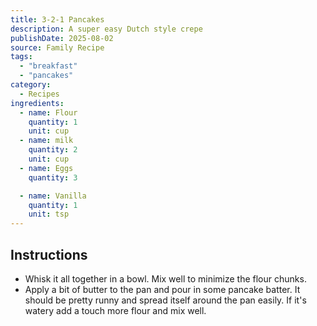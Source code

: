 ```yaml
---
title: 3-2-1 Pancakes
description: A super easy Dutch style crepe
publishDate: 2025-08-02
source: Family Recipe
tags:
  - "breakfast"
  - "pancakes"
category:
  - Recipes
ingredients:
  - name: Flour
    quantity: 1
    unit: cup
  - name: milk
    quantity: 2
    unit: cup
  - name: Eggs
    quantity: 3

  - name: Vanilla
    quantity: 1
    unit: tsp
---
```


## Instructions

- Whisk it all together in a bowl. Mix well to minimize the flour chunks.
- Apply a bit of butter to the pan and pour in some pancake batter. It should be pretty runny and spread itself around the pan easily. If it's watery add a touch more flour and mix well.

